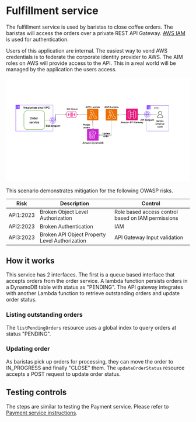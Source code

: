 # Fulfillment service

The fulfillment service is used by baristas to close coffee orders. The baristas will access the orders over a private REST API Gateway. [AWS IAM](https://aws.amazon.com/iam) is used for authentication.

Users of this application are internal. The easiest way to vend AWS credentials is to federate the corporate identity provider to AWS. The AIM roles on AWS will provide access to the API. This in a real world will be managed by the application the users access.

![Payment service architecture](../assets/FulfillmentService.png)

This scenario demonstrates mitigation for the following OWASP risks.

|Risk|Description|Control|
| -- | --------- | ----- |
|API1:2023|Broken Object Level Authorization|Role based access control based on IAM permissions|
|API2:2023|Broken Authentication|IAM|
|API3:2023|Broken API Object Property Level Authorization|API Gateway Input validation|

## How it works

This service has 2 interfaces. The first is a queue based interface that accepts orders from the order service. A lambda function persists orders in a DynamoDB table with status as "PENDING". The API gateway integrates with another Lambda function to retrieve outstanding orders and update order status.

### Listing outstanding orders

The `listPendingOrders` resource uses a global index to query orders at status "PENDING".

### Updating order

As baristas pick up orders for processing, they can move the order to IN_PROGRESS and finally "CLOSE" them. The `updateOrderStatus` resource accepts a POST request to update order status.

## Testing controls

The steps are similar to testing the Payment service. Please refer to [Payment service instructions](../payment/README.md#testing-controls).